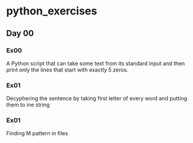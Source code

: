 # python_exercises

## Day 00

### Ex00

A Python script that can take some text from its standard input and then print only the lines that start with exactly 5 zeros.

### Ex01

Decyphering the sentence by taking first letter of every word and putting them to ine string

### Ex01

Finding M pattern in files